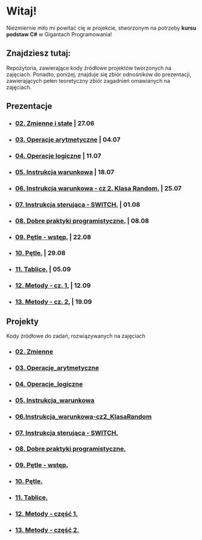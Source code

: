 # Witaj!
Niezmiernie miło mi powitać cię w projekcie, stworzonym na potrzeby **kursu podstaw C#** w Gigantach Programowania!

## Znajdziesz tutaj:
Repozytoria, zawierające kody źródłowe projektów tworzonych na zajęciach. Ponadto, poniżej, znajduje się zbiór odnośników do prezentacji, zawierających pełen teoretyczny zbiór zagadnień omawianych na zajęciach.

## Prezentacje

- ### [ 02. Zmienne i stałe](https://michcia.pl/csharp/02.zmienne_stale/02.zmienne-stale.pdf) | 27.06
- ### [03. Operacje arytmetyczne](https://www.michcia.pl/csharp/03.operacje_arytmetyczne/03.operacje-arytmetyczne.pdf) | 04.07
- ### [04. Operacje logiczne](https://www.michcia.pl/csharp/04.operacje_logiczne/04.operatory-logiczne_rzutowanie.pdf) | 11.07
- ### [05. Instrukcja warunkowa](https://www.michcia.pl/csharp/05.instrukcja_warunkowa/05.instrukcja_if.pdf) | 18.07
- ### [06. Instrukcja warunkowa - cz 2. Klasa Random.](https://www.michcia.pl/csharp/06.instrukcja_warunkowa-cz2/06.instrukcja_if-cz2.pdf) | 25.07
- ### [07. Instrukcja sterująca - SWITCH.](https://www.michcia.pl/csharp/07.instrukcja_sterujaca_switch/07.switch.pdf) | 01.08
- ### [08. Dobre praktyki programistyczne.](https://www.michcia.pl/csharp/08.dobre-praktyki_programistyczne/08.dobre_praktyki.pdf) | 08.08
- ### [09. Pętle - wstęp.](https://www.michcia.pl/csharp/09.petle_wstep/09.petle_wstep.pdf) | 22.08
- ### [10. Pętle.](https://www.michcia.pl/csharp/10.petle/10_petle.pdf) | 29.08
- ### [11. Tablice.](https://www.michcia.pl/csharp/11.tablice/11_tablice.pdf) | 05.09
- ### [12. Metody - cz. 1,](https://www.michcia.pl/csharp/12i13.metody/12_metody-cz1.pdf) | 12.09
- ### [13. Metody - cz. 2,](https://www.michcia.pl/csharp/12i13.metody/13_metody-cz2.pdf) | 19.09

## Projekty

Kody źródłowe do zadań, rozwiązywanych na zajęciach

- ### [02. Zmienne](https://github.com/GiganciCS/02.Zmienne)
- ### [03. Operacje_arytmetyczne](https://github.com/GiganciCS/03.Operacje_arytmetyczne)
- ### [04. Operacje_logiczne](https://github.com/GiganciCS/04.Operacje_logiczne)
- ### [05. Instrukcja_warunkowa](https://github.com/GiganciCS/05.Instrukcja_warunkowa)
- ### [06.Instrukcja_warunkowa-cz2_KlasaRandom](https://github.com/GiganciCS/06.Instrukcja_warunkowa-cz2_KlasaRandom.git)
- ### [07. Instrukcja sterująca - SWITCH.](https://github.com/GiganciCS/07.Instrukcja_sterujaca_SWITCH) 
- ### [08. Dobre praktyki programistyczne.](https://github.com/GiganciCS/08.Dobre-praktyki_programistyczne)
- ### [09. Pętle - wstęp.](https://github.com/GiganciCS/09.Petle_wstep)
- ### [10. Pętle.](https://github.com/GiganciCS/10.Petle)
- ### [11. Tablice.](https://github.com/GiganciCS/11.Tablice)
- ### [12. Metody - część 1.](https://github.com/GiganciCS/12.Metody-cz1)
- ### [13. Metody - część 2.](https://github.com/GiganciCS/13.Metody-cz2)
